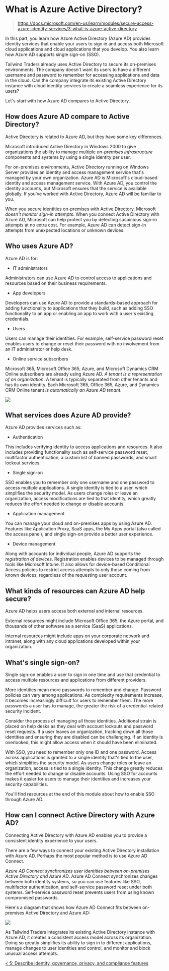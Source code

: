 # What is Azure Active Directory?

> https://docs.microsoft.com/en-us/learn/modules/secure-access-azure-identity-services/3-what-is-azure-active-directory

In this part, you learn how Azure Active Directory (Azure AD) provides identity services that enable your users to sign in and access both Microsoft cloud applications and cloud applications that you develop. You also learn how Azure AD supports single sign-on (SSO).

Tailwind Traders already uses Active Directory to secure its on-premises environments. The company doesn't want its users to have a different username and password to remember for accessing applications and data in the cloud. Can the company integrate its existing Active Directory instance with cloud identity services to create a seamless experience for its users?

Let's start with how Azure AD compares to Active Directory.

## How does Azure AD compare to Active Directory?

Active Directory is related to Azure AD, but they have some key differences.

Microsoft introduced Active Directory in Windows 2000 to give organizations the ability to manage multiple *on-premises infrastructure* components and systems by using a single identity per user.

For on-premises environments, Active Directory running on Windows Server provides an identity and access management service that's managed by your own organization. Azure AD is Microsoft's cloud-based identity and access management service. With Azure AD, you control the identity accounts, but Microsoft ensures that the service is available globally. If you've worked with Active Directory, Azure AD will be familiar to you.

When you secure identities on-premises with Active Directory, Microsoft *doesn't monitor sign-in attempts*. When you connect Active Directory with Azure AD, Microsoft can help protect you by detecting suspicious sign-in attempts at no extra cost. For example, Azure AD can detect sign-in attempts from unexpected locations or unknown devices.

## Who uses Azure AD?

Azure AD is for:

- IT administrators

Administrators can use Azure AD to control access to applications and resources based on their business requirements.

- App developers

Developers can use Azure AD to provide a standards-based approach for adding functionality to applications that they build, such as adding SSO functionality to an app or enabling an app to work with a user's existing credentials.

- Users

Users can manage their identities. For example, self-service password reset enables users to change or reset their password with no involvement from an IT administrator or help desk.

- Online service subscribers

Microsoft 365, Microsoft Office 365, Azure, and Microsoft Dynamics CRM Online subscribers are already using Azure AD.
_A tenant is a representation of an organization_. A tenant is typically separated from other tenants and has its own identity.
Each Microsoft 365, Office 365, Azure, and Dynamics CRM Online tenant *is automatically an Azure AD tenant*.

![](https://docs.microsoft.com/en-us/learn/azure-fundamentals/secure-access-azure-identity-services/media/3-azure-active-directory.png)

## What services does Azure AD provide?

Azure AD provides services such as:

- Authentication

This includes verifying identity to access applications and resources. It also includes providing functionality such as self-service password reset, multifactor authentication, a custom list of banned passwords, and smart lockout services.

- Single sign-on

SSO enables you to remember only one username and one password to access multiple applications. A single identity is tied to a user, which simplifies the security model. As users change roles or leave an organization, access modifications are tied to that identity, which greatly reduces the effort needed to change or disable accounts.

- Application management

You can manage your cloud and on-premises apps by using Azure AD. Features like Application Proxy, SaaS apps, the My Apps portal (also called the access panel), and single sign-on provide a better user experience.

- Device management

Along with accounts for individual people, Azure AD supports the *registration of devices*. Registration enables devices to be managed through tools like Microsoft Intune. It also allows for device-based Conditional Access policies to restrict access attempts to only those coming from known devices, regardless of the requesting user account.

## What kinds of resources can Azure AD help secure?

Azure AD helps users access both external and internal resources.

External resources might include Microsoft Office 365, the Azure portal, and thousands of other software as a service (SaaS) applications.

Internal resources might include apps on your corporate network and intranet, along with any cloud applications developed within your organization.

## What's single sign-on?

Single sign-on enables a user to sign in one time and use that credential to access multiple resources and applications from different providers.

More identities mean more passwords to remember and change. Password policies can vary among applications. As complexity requirements increase, it becomes increasingly difficult for users to remember them. The more passwords a user has to manage, the greater the risk of a credential-related security incident.

Consider the process of managing all those identities. Additional strain is placed on help desks as they deal with account lockouts and password reset requests. If a user leaves an organization, tracking down all those identities and ensuring they are disabled can be challenging. If an identity is overlooked, this might allow access when it should have been eliminated.

With SSO, you need to remember only one ID and one password. Access across applications is granted to a single identity that's tied to the user, which simplifies the security model. As users change roles or leave an organization, access is tied to a single identity. This change greatly reduces the effort needed to change or disable accounts. Using SSO for accounts makes it easier for users to manage their identities and increases your security capabilities.

You'll find resources at the end of this module about how to enable SSO through Azure AD.

## How can I connect Active Directory with Azure AD?

Connecting Active Directory with Azure AD enables you to provide a consistent identity experience to your users.

There are a few ways to connect your existing Active Directory installation with Azure AD.
Perhaps the most popular method is to use Azure AD Connect.

_Azure AD Connect synchronizes user identities between on-premises Active Directory and Azure AD_.
Azure AD Connect synchronizes changes between both identity systems, so you can use features like SSO, multifactor authentication, and self-service password reset under both systems. Self-service password reset prevents users from using known compromised passwords.

Here's a diagram that shows how Azure AD Connect fits between on-premises Active Directory and Azure AD:

![](https://docs.microsoft.com/en-us/learn/azure-fundamentals/secure-access-azure-identity-services/media/3-azure-ad-connect.png)

As Tailwind Traders integrates its existing Active Directory instance with Azure AD, it creates a consistent access model across its organization. Doing so greatly simplifies its ability to sign in to different applications, manage changes to user identities and control, and monitor and block unusual access attempts.

[< 5: Describe identity, governance, privacy, and compliance features](./5-lp-az-900.md)